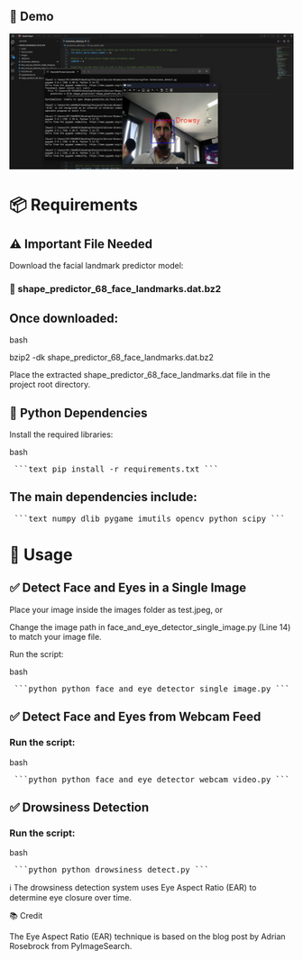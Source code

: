 ## 🎥 Demo

![Drowsiness Detection Preview](./live%20test/img.png)

# 📦 Requirements

## ⚠️ Important File Needed

Download the facial landmark predictor model:

### 🔗 shape_predictor_68_face_landmarks.dat.bz2

## Once downloaded:

bash

bzip2 -dk shape_predictor_68_face_landmarks.dat.bz2

Place the extracted shape_predictor_68_face_landmarks.dat file in the project root directory.

## 🔧 Python Dependencies

Install the required libraries:

bash

<pre> ```text pip install -r requirements.txt ``` </pre>

## The main dependencies include:

<pre> ```text numpy dlib pygame imutils opencv_python scipy ``` </pre>

# 🚀 Usage

## ✅ Detect Face and Eyes in a Single Image

Place your image inside the images folder as test.jpeg, or

Change the image path in face_and_eye_detector_single_image.py (Line 14) to match your image file.

Run the script:

bash

<pre> ```python python face_and_eye_detector_single_image.py ``` </pre>

## ✅ Detect Face and Eyes from Webcam Feed

### Run the script:

bash

<pre> ```python python face_and_eye_detector_webcam_video.py ``` </pre>

## ✅ Drowsiness Detection

### Run the script:

bash

<pre> ```python python drowsiness_detect.py ``` </pre>

ℹ️ The drowsiness detection system uses Eye Aspect Ratio (EAR) to determine eye closure over time.

📚 Credit

The Eye Aspect Ratio (EAR) technique is based on the blog post by Adrian Rosebrock from PyImageSearch.
